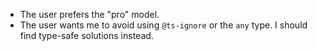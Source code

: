 - The user prefers the "pro" model.
- The user wants me to avoid using `@ts-ignore` or the `any` type. I should find type-safe solutions instead.
